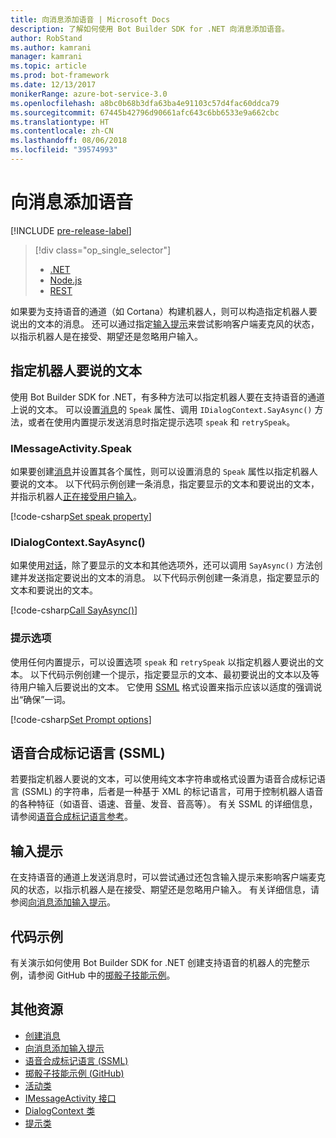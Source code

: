 ```yaml
---
title: 向消息添加语音 | Microsoft Docs
description: 了解如何使用 Bot Builder SDK for .NET 向消息添加语音。
author: RobStand
ms.author: kamrani
manager: kamrani
ms.topic: article
ms.prod: bot-framework
ms.date: 12/13/2017
monikerRange: azure-bot-service-3.0
ms.openlocfilehash: a8bc0b68b3dfa63ba4e91103c57d4fac60ddca79
ms.sourcegitcommit: 67445b42796d90661afc643c6bb6533e9a662cbc
ms.translationtype: HT
ms.contentlocale: zh-CN
ms.lasthandoff: 08/06/2018
ms.locfileid: "39574993"
---
```

# <a name="add-speech-to-messages"></a>向消息添加语音

[!INCLUDE [pre-release-label](../includes/pre-release-label-v3.md)]

> [!div class="op_single_selector"]
> - [.NET](../dotnet/bot-builder-dotnet-text-to-speech.md)
> - [Node.js](../nodejs/bot-builder-nodejs-text-to-speech.md)
> - [REST](../rest-api/bot-framework-rest-connector-text-to-speech.md)

如果要为支持语音的通道（如 Cortana）构建机器人，则可以构造指定机器人要说出的文本的消息。 还可以通过指定[输入提示](bot-builder-dotnet-add-input-hints.md)来尝试影响客户端麦克风的状态，以指示机器人是在接受、期望还是忽略用户输入。

## <a name="specify-text-to-be-spoken-by-your-bot"></a>指定机器人要说的文本

使用 Bot Builder SDK for .NET，有多种方法可以指定机器人要在支持语音的通道上说的文本。 可以设置[消息][IMessageActivity]的 `Speak` 属性、调用 `IDialogContext.SayAsync()` 方法，或者在使用内置提示发送消息时指定提示选项 `speak` 和 `retrySpeak`。

### <a id="message-speak"></a> IMessageActivity.Speak

如果要创建[消息][IMessageActivity]并设置其各个属性，则可以设置消息的 `Speak` 属性以指定机器人要说的文本。 以下代码示例创建一条消息，指定要显示的文本和要说出的文本，并指示机器人[正在接受用户输入](bot-builder-dotnet-add-input-hints.md)。

[!code-csharp[Set speak property](../includes/code/dotnet-text-to-speech.cs#Speak1)]

### <a id="say-async"></a> IDialogContext.SayAsync()

如果使用[对话](bot-builder-dotnet-dialogs.md)，除了要显示的文本和其他选项外，还可以调用 `SayAsync()` 方法创建并发送指定要说出的文本的消息。 以下代码示例创建一条消息，指定要显示的文本和要说出的文本。

[!code-csharp[Call SayAsync()](../includes/code/dotnet-text-to-speech.cs#Speak2)]

### <a id="prompt-options"></a> 提示选项

使用任何内置提示，可以设置选项 `speak` 和 `retrySpeak` 以指定机器人要说出的文本。 以下代码示例创建一个提示，指定要显示的文本、最初要说出的文本以及等待用户输入后要说出的文本。 它使用 [SSML](#ssml) 格式设置来指示应该以适度的强调说出“确保”一词。

[!code-csharp[Set Prompt options](../includes/code/dotnet-text-to-speech.cs#Speak3)]

## <a id="ssml"></a> 语音合成标记语言 (SSML)

若要指定机器人要说的文本，可以使用纯文本字符串或格式设置为语音合成标记语言 (SSML) 的字符串，后者是一种基于 XML 的标记语言，可用于控制机器人语音的各种特征（如语音、语速、音量、发音、音高等）。 有关 SSML 的详细信息，请参阅<a href="https://msdn.microsoft.com/en-us/library/hh378377(v=office.14).aspx" target="_blank">语音合成标记语言参考</a>。

## <a name="input-hints"></a>输入提示

在支持语音的通道上发送消息时，可以尝试通过还包含输入提示来影响客户端麦克风的状态，以指示机器人是在接受、期望还是忽略用户输入。 有关详细信息，请参阅[向消息添加输入提示](bot-builder-dotnet-add-input-hints.md)。

## <a name="sample-code"></a>代码示例 

有关演示如何使用 Bot Builder SDK for .NET 创建支持语音的机器人的完整示例，请参阅 GitHub 中的<a href="https://github.com/Microsoft/BotBuilder-Samples/tree/master/CSharp/demo-RollerSkill" target="_blank">掷骰子技能示例</a>。

## <a name="additional-resources"></a>其他资源

- [创建消息](bot-builder-dotnet-create-messages.md)
- [向消息添加输入提示](bot-builder-dotnet-add-input-hints.md)
- <a href="https://msdn.microsoft.com/en-us/library/hh378377(v=office.14).aspx" target="_blank">语音合成标记语言 (SSML)</a>
- <a href="https://github.com/Microsoft/BotBuilder-Samples/tree/master/CSharp/demo-RollerSkill" target="_blank">掷骰子技能示例 (GitHub)</a>
- <a href="https://docs.botframework.com/en-us/csharp/builder/sdkreference/dc/d2f/class_microsoft_1_1_bot_1_1_connector_1_1_activity.html" target="_blank">活动类</a>
- <a href="/dotnet/api/microsoft.bot.connector.imessageactivity" target="_blank">IMessageActivity 接口</a>
- <a href="/dotnet/api/microsoft.bot.builder.dialogs.internals.dialogcontext" target="_blank">DialogContext 类</a>
- <a href="/dotnet/api/microsoft.bot.builder.dialogs.internals.prompt-2" target="_blank">提示类</a>

[IMessageActivity]: /dotnet/api/microsoft.bot.connector.imessageactivity

